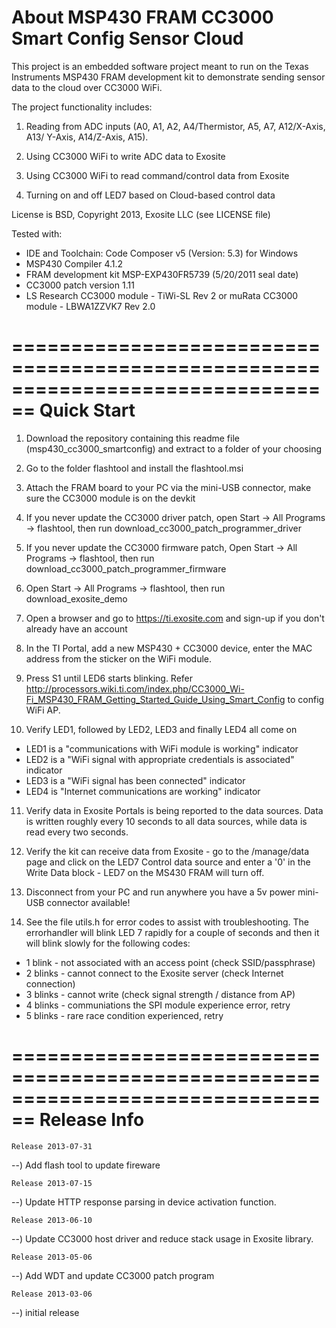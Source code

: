 About MSP430 FRAM CC3000 Smart Config Sensor Cloud
================================================================================
This project is an embedded software project meant to run on the Texas
Instruments MSP430 FRAM development kit to demonstrate sending sensor data
to the cloud over CC3000 WiFi.

The project functionality includes:

1) Reading from ADC inputs (A0, A1, A2, A4/Thermistor, A5, A7, A12/X-Axis, A13/
   Y-Axis, A14/Z-Axis, A15).

2) Using CC3000 WiFi to write ADC data to Exosite

3) Using CC3000 WiFi to read command/control data from Exosite

4) Turning on and off LED7 based on Cloud-based control data

License is BSD, Copyright 2013, Exosite LLC (see LICENSE file)

Tested with:
* IDE and Toolchain: Code Composer v5 (Version: 5.3) for Windows
* MSP430 Compiler 4.1.2
* FRAM development kit MSP-EXP430FR5739 (5/20/2011 seal date)
* CC3000 patch version 1.11
* LS Research CC3000 module - TiWi-SL Rev 2 or
  muRata CC3000 module - LBWA1ZZVK7 Rev 2.0

================================================================================
Quick Start
================================================================================   
1) Download the repository containing this readme file (msp430_cc3000_smartconfig) 
   and extract to a folder of your choosing

2) Go to the folder flashtool and install the flashtool.msi

3) Attach the FRAM board to your PC via the mini-USB connector, make sure the CC3000 module is on the devkit

4) If you never update the CC3000 driver patch, open Start -> All Programs -> flashtool, then run download_cc3000_patch_programmer_driver

5) If you never update the CC3000 firmware patch, Open Start -> All Programs -> flashtool, then run download_cc3000_patch_programmer_firmware

6) Open Start -> All Programs -> flashtool, then run download_exosite_demo

7) Open a browser and go to https://ti.exosite.com and sign-up if you don't
   already have an account
   
8) In the TI Portal, add a new MSP430 + CC3000 device, enter the MAC address from the sticker on the WiFi module.

9) Press S1 until LED6 starts blinking. Refer http://processors.wiki.ti.com/index.php/CC3000_Wi-Fi_MSP430_FRAM_Getting_Started_Guide_Using_Smart_Config
    to config WiFi AP.

10) Verify LED1, followed by LED2, LED3 and finally LED4 all come on
- LED1 is a "communications with WiFi module is working" indicator
- LED2 is a "WiFi signal with appropriate credentials is associated" indicator
- LED3 is a "WiFi signal has been connected" indicator
- LED4 is "Internet communications are working" indicator

11) Verify data in Exosite Portals is being reported to the data sources.  Data
    is written roughly every 10 seconds to all data sources, while data is read
    every two seconds.
    
12) Verify the kit can receive data from Exosite - go to the /manage/data page 
    and click on the LED7 Control data source and enter a '0' in the Write Data 
    block - LED7 on the MS430 FRAM will turn off.

13) Disconnect from your PC and run anywhere you have a 5v power mini-USB 
    connector available!

14) See the file utils.h for error codes to assist with troubleshooting.  The
    errorhandler will blink LED 7 rapidly for a couple of seconds and then it
    will blink slowly for the following codes:
- 1 blink - not associated with an access point (check SSID/passphrase)
- 2 blinks - cannot connect to the Exosite server (check Internet connection)
- 3 blinks - cannot write (check signal strength / distance from AP)
- 4 blinks - communiations the SPI module experience error, retry
- 5 blinks - rare race condition experienced, retry

================================================================================
Release Info
================================================================================
~~~~~~~~~~~~~~~~~~~~~~~~~~~~~~~~~~~~~~~~~~~~~~~~~~~~~~~~~~~~~~~~~~~~~~~~~~~~~~~~
Release 2013-07-31
~~~~~~~~~~~~~~~~~~~~~~~~~~~~~~~~~~~~~~~~~~~~~~~~~~~~~~~~~~~~~~~~~~~~~~~~~~~~~~~~
--) Add flash tool to update fireware
~~~~~~~~~~~~~~~~~~~~~~~~~~~~~~~~~~~~~~~~~~~~~~~~~~~~~~~~~~~~~~~~~~~~~~~~~~~~~~~~
Release 2013-07-15
~~~~~~~~~~~~~~~~~~~~~~~~~~~~~~~~~~~~~~~~~~~~~~~~~~~~~~~~~~~~~~~~~~~~~~~~~~~~~~~~
--) Update HTTP response parsing in device activation function.
~~~~~~~~~~~~~~~~~~~~~~~~~~~~~~~~~~~~~~~~~~~~~~~~~~~~~~~~~~~~~~~~~~~~~~~~~~~~~~~~
Release 2013-06-10
~~~~~~~~~~~~~~~~~~~~~~~~~~~~~~~~~~~~~~~~~~~~~~~~~~~~~~~~~~~~~~~~~~~~~~~~~~~~~~~~
--) Update CC3000 host driver and reduce stack usage in Exosite library.
~~~~~~~~~~~~~~~~~~~~~~~~~~~~~~~~~~~~~~~~~~~~~~~~~~~~~~~~~~~~~~~~~~~~~~~~~~~~~~~~
Release 2013-05-06
~~~~~~~~~~~~~~~~~~~~~~~~~~~~~~~~~~~~~~~~~~~~~~~~~~~~~~~~~~~~~~~~~~~~~~~~~~~~~~~~
--) Add WDT and update CC3000 patch program
~~~~~~~~~~~~~~~~~~~~~~~~~~~~~~~~~~~~~~~~~~~~~~~~~~~~~~~~~~~~~~~~~~~~~~~~~~~~~~~~
Release 2013-03-06
~~~~~~~~~~~~~~~~~~~~~~~~~~~~~~~~~~~~~~~~~~~~~~~~~~~~~~~~~~~~~~~~~~~~~~~~~~~~~~~~
--) initial release
